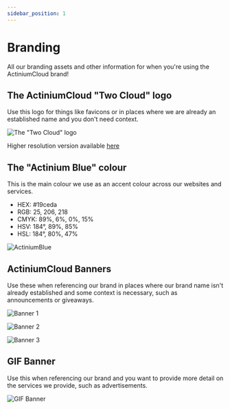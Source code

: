 ```yaml
---
sidebar_position: 1
---
```


# Branding

All our branding assets and other information for when you're using the ActiniumCloud brand!

## The ActiniumCloud "Two Cloud" logo

Use this logo for things like favicons or in places where we are already an established name and you don't need context.

![The "Two Cloud" logo](/img/branding/main-logo-256.png)

Higher resolution version available [here](/img/branding/main-logo.png)

## The "Actinium Blue" colour

This is the main colour we use as an accent colour across our websites and services.
- HEX: #19ceda
- RGB: 25, 206, 218
- CMYK: 89%, 6%, 0%, 15%
- HSV: 184°, 89%, 85%
- HSL: 184°, 80%, 47%

![ActiniumBlue](/img/branding/actiniumblue.png)

## ActiniumCloud Banners

Use these when referencing our brand in places where our brand name isn't already established and some context is necessary, such as announcements or giveaways.

![Banner 1](/img/branding/banner1.png)

![Banner 2](/img/branding/banner2.png)

![Banner 3](/img/branding/banner3.png)

## GIF Banner

Use this when referencing our brand and you want to provide more detail on the services we provide, such as advertisements.

![GIF Banner](/img/branding/banner.gif)